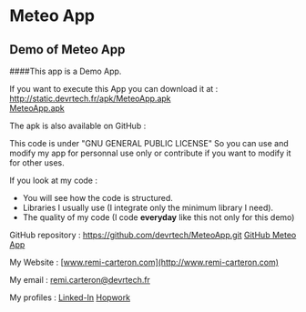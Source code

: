 # Meteo App
## Demo of Meteo App
####This app is a Demo App.

If you want to execute this App you can download it at :  
http://static.devrtech.fr/apk/MeteoApp.apk  
[MeteoApp.apk](http://static.devrtech.fr/apk/MeteoApp.apk)

The apk is also available on GitHub :


This code is under "GNU GENERAL PUBLIC LICENSE"
So you can use and modify my app for personnal use only
or contribute if you want to modify it for other uses.

If you look at my code :

* You will see how the code is structured.
* Libraries I usually use (I integrate only the minimum library I need).
* The quality of my code (I code **everyday** like this not only for this demo)

GitHub repository :
https://github.com/devrtech/MeteoApp.git
[GitHub Meteo App](https://github.com/devrtech/MeteoApp.git)

My Website :
[www.remi-carteron.com](http://www.remi-carteron.com)

My email :
remi.carteron@devrtech.fr

My profiles :
[Linked-In](https://www.linkedin.com/in/remicarteron)
[Hopwork](https://www.hopwork.fr/profile/remicarteron)


